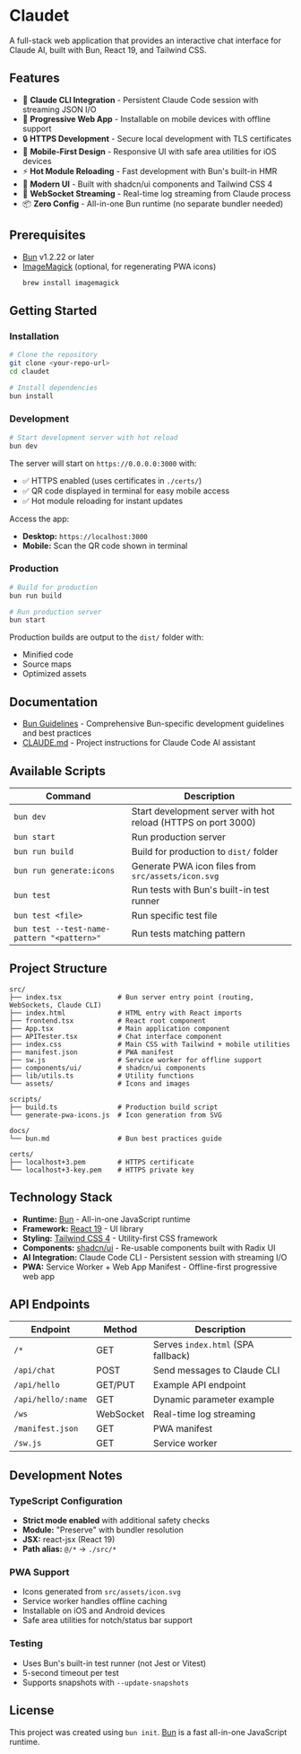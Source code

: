 # Claudet

A full-stack web application that provides an interactive chat interface for Claude AI, built with Bun, React 19, and Tailwind CSS.

## Features

- 🤖 **Claude CLI Integration** - Persistent Claude Code session with streaming JSON I/O
- 📱 **Progressive Web App** - Installable on mobile devices with offline support
- 🔒 **HTTPS Development** - Secure local development with TLS certificates
- 📲 **Mobile-First Design** - Responsive UI with safe area utilities for iOS devices
- ⚡ **Hot Module Reloading** - Fast development with Bun's built-in HMR
- 🎨 **Modern UI** - Built with shadcn/ui components and Tailwind CSS 4
- 🔌 **WebSocket Streaming** - Real-time log streaming from Claude process
- 📦 **Zero Config** - All-in-one Bun runtime (no separate bundler needed)

## Prerequisites

- [Bun](https://bun.sh) v1.2.22 or later
- [ImageMagick](https://imagemagick.org/) (optional, for regenerating PWA icons)
  ```bash
  brew install imagemagick
  ```

## Getting Started

### Installation

```bash
# Clone the repository
git clone <your-repo-url>
cd claudet

# Install dependencies
bun install
```

### Development

```bash
# Start development server with hot reload
bun dev
```

The server will start on `https://0.0.0.0:3000` with:
- ✅ HTTPS enabled (uses certificates in `./certs/`)
- ✅ QR code displayed in terminal for easy mobile access
- ✅ Hot module reloading for instant updates

Access the app:
- **Desktop:** `https://localhost:3000`
- **Mobile:** Scan the QR code shown in terminal

### Production

```bash
# Build for production
bun run build

# Run production server
bun start
```

Production builds are output to the `dist/` folder with:
- Minified code
- Source maps
- Optimized assets

## Documentation

- [Bun Guidelines](docs/bun.md) - Comprehensive Bun-specific development guidelines and best practices
- [CLAUDE.md](CLAUDE.md) - Project instructions for Claude Code AI assistant

## Available Scripts

| Command | Description |
|---------|-------------|
| `bun dev` | Start development server with hot reload (HTTPS on port 3000) |
| `bun start` | Run production server |
| `bun run build` | Build for production to `dist/` folder |
| `bun run generate:icons` | Generate PWA icon files from `src/assets/icon.svg` |
| `bun test` | Run tests with Bun's built-in test runner |
| `bun test <file>` | Run specific test file |
| `bun test --test-name-pattern "<pattern>"` | Run tests matching pattern |

## Project Structure

```
src/
├── index.tsx              # Bun server entry point (routing, WebSockets, Claude CLI)
├── index.html             # HTML entry with React imports
├── frontend.tsx           # React root component
├── App.tsx                # Main application component
├── APITester.tsx          # Chat interface component
├── index.css              # Main CSS with Tailwind + mobile utilities
├── manifest.json          # PWA manifest
├── sw.js                  # Service worker for offline support
├── components/ui/         # shadcn/ui components
├── lib/utils.ts           # Utility functions
└── assets/                # Icons and images

scripts/
├── build.ts               # Production build script
└── generate-pwa-icons.js  # Icon generation from SVG

docs/
└── bun.md                 # Bun best practices guide

certs/
├── localhost+3.pem        # HTTPS certificate
└── localhost+3-key.pem    # HTTPS private key
```

## Technology Stack

- **Runtime:** [Bun](https://bun.sh) - All-in-one JavaScript runtime
- **Framework:** [React 19](https://react.dev/) - UI library
- **Styling:** [Tailwind CSS 4](https://tailwindcss.com/) - Utility-first CSS framework
- **Components:** [shadcn/ui](https://ui.shadcn.com/) - Re-usable components built with Radix UI
- **AI Integration:** Claude Code CLI - Persistent session with streaming I/O
- **PWA:** Service Worker + Web App Manifest - Offline-first progressive web app

## API Endpoints

| Endpoint | Method | Description |
|----------|--------|-------------|
| `/*` | GET | Serves `index.html` (SPA fallback) |
| `/api/chat` | POST | Send messages to Claude CLI |
| `/api/hello` | GET/PUT | Example API endpoint |
| `/api/hello/:name` | GET | Dynamic parameter example |
| `/ws` | WebSocket | Real-time log streaming |
| `/manifest.json` | GET | PWA manifest |
| `/sw.js` | GET | Service worker |

## Development Notes

### TypeScript Configuration
- **Strict mode enabled** with additional safety checks
- **Module:** "Preserve" with bundler resolution
- **JSX:** react-jsx (React 19)
- **Path alias:** `@/*` → `./src/*`

### PWA Support
- Icons generated from `src/assets/icon.svg`
- Service worker handles offline caching
- Installable on iOS and Android devices
- Safe area utilities for notch/status bar support

### Testing
- Uses Bun's built-in test runner (not Jest or Vitest)
- 5-second timeout per test
- Supports snapshots with `--update-snapshots`

## License

This project was created using `bun init`. [Bun](https://bun.com) is a fast all-in-one JavaScript runtime.
